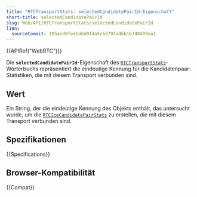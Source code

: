 ```yaml
---
title: "RTCTransportStats: selectedCandidatePairId-Eigenschaft"
short-title: selectedCandidatePairId
slug: Web/API/RTCTransportStats/selectedCandidatePairId
l10n:
  sourceCommit: 185acd0fe4bd6d0f4a5c6d79fa46b1b748d09ea1
---
```


{{APIRef("WebRTC")}}

Die **`selectedCandidatePairId`**-Eigenschaft des [`RTCTransportStats`](/de/docs/Web/API/RTCTransportStats)-Wörterbuchs repräsentiert die eindeutige Kennung für die Kandidatenpaar-Statistiken, die mit diesem Transport verbunden sind.

## Wert

Ein String, der die eindeutige Kennung des Objekts enthält, das untersucht wurde, um die [`RTCIceCandidatePairStats`](/de/docs/Web/API/RTCIceCandidatePairStats) zu erstellen, die mit diesem Transport verbunden sind.

## Spezifikationen

{{Specifications}}

## Browser-Kompatibilität

{{Compat}}
